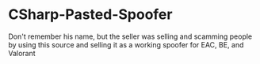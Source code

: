 # CSharp-Pasted-Spoofer
Don't remember his name, but the seller was selling and scamming people by using this source and selling it as a working spoofer for EAC, BE, and Valorant
